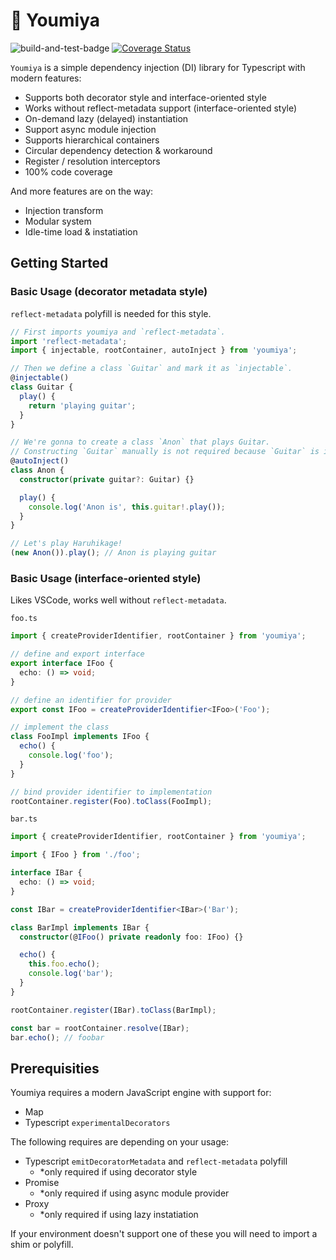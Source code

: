 # 🍫 Youmiya

![build-and-test-badge](https://github.com/youmiyajs/youmiya/actions/workflows/build-and-test.yml/badge.svg) [![Coverage Status](https://coveralls.io/repos/github/youmiyajs/youmiya/badge.svg?branch=main)](https://coveralls.io/github/youmiyajs/youmiya?branch=main)

`Youmiya` is a simple dependency injection (DI) library for Typescript with modern features:

- Supports both decorator style and interface-oriented style
- Works without reflect-metadata support (interface-oriented style)
- On-demand lazy (delayed) instantiation
- Support async module injection
- Supports hierarchical containers
- Circular dependency detection & workaround
- Register / resolution interceptors
- 100% code coverage

And more features are on the way:

- Injection transform
- Modular system
- Idle-time load & instatiation

## Getting Started

### Basic Usage (decorator metadata style)

`reflect-metadata` polyfill is needed for this style.

```ts
// First imports youmiya and `reflect-metadata`.
import 'reflect-metadata';
import { injectable, rootContainer, autoInject } from 'youmiya';

// Then we define a class `Guitar` and mark it as `injectable`.
@injectable()
class Guitar {
  play() {
    return 'playing guitar';
  }
}

// We're gonna to create a class `Anon` that plays Guitar.
// Constructing `Guitar` manually is not required because `Guitar` is injectable and `Anon` is `autoInject()` decorated.
@autoInject()
class Anon {
  constructor(private guitar?: Guitar) {}

  play() {
    console.log('Anon is', this.guitar!.play());
  }
}

// Let's play Haruhikage!
(new Anon()).play(); // Anon is playing guitar
```

### Basic Usage (interface-oriented style)

Likes VSCode, works well without `reflect-metadata`.

`foo.ts`

```ts
import { createProviderIdentifier, rootContainer } from 'youmiya';

// define and export interface
export interface IFoo {
  echo: () => void;
}

// define an identifier for provider
export const IFoo = createProviderIdentifier<IFoo>('Foo');

// implement the class
class FooImpl implements IFoo {
  echo() {
    console.log('foo');
  }
}

// bind provider identifier to implementation
rootContainer.register(Foo).toClass(FooImpl);
```

`bar.ts`

```ts
import { createProviderIdentifier, rootContainer } from 'youmiya';

import { IFoo } from './foo';

interface IBar {
  echo: () => void;
}

const IBar = createProviderIdentifier<IBar>('Bar');

class BarImpl implements IBar {
  constructor(@IFoo() private readonly foo: IFoo) {}

  echo() {
    this.foo.echo();
    console.log('bar');
  }
}

rootContainer.register(IBar).toClass(BarImpl);

const bar = rootContainer.resolve(IBar);
bar.echo(); // foobar
```

## Prerequisities

Youmiya requires a modern JavaScript engine with support for:

- Map
- Typescript `experimentalDecorators`

The following requires are depending on your usage:

- Typescript `emitDecoratorMetadata` and `reflect-metadata` polyfill
  - *only required if using decorator style
- Promise
  - *only required if using async module provider
- Proxy
  - *only required if using lazy instatiation

If your environment doesn't support one of these you will need to import a shim or polyfill.
